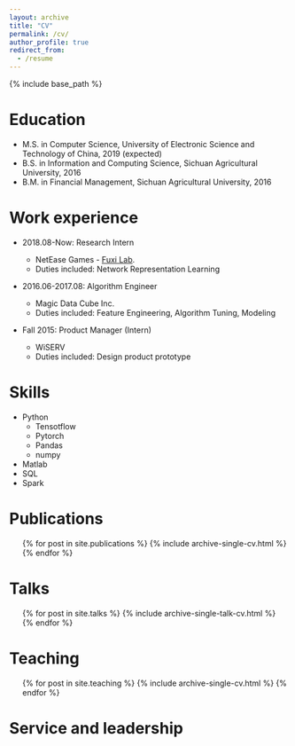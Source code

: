 ```yaml
---
layout: archive
title: "CV"
permalink: /cv/
author_profile: true
redirect_from:
  - /resume
---
```


{% include base_path %}

Education
======
* M.S. in Computer Science, University of Electronic Science and Technology of China, 2019 (expected)
* B.S. in Information and Computing Science, Sichuan Agricultural University, 2016
* B.M. in Financial Management, Sichuan Agricultural University, 2016


Work experience
======
* 2018.08-Now: Research Intern
  * NetEase Games - [Fuxi Lab](https://fuxi.163.com/en/).
  * Duties included: Network Representation Learning
  
* 2016.06-2017.08: Algorithm Engineer
  * Magic Data Cube Inc.
  * Duties included: Feature Engineering, Algorithm Tuning, Modeling

* Fall 2015: Product Manager (Intern)
  * WiSERV
  * Duties included: Design product prototype
  
Skills
======
* Python
  * Tensotflow
  * Pytorch
  * Pandas
  * numpy
* Matlab
* SQL
* Spark

Publications
======
  <ul>{% for post in site.publications %}
    {% include archive-single-cv.html %}
  {% endfor %}</ul>
  
Talks
======
  <ul>{% for post in site.talks %}
    {% include archive-single-talk-cv.html %}
  {% endfor %}</ul>

Teaching
======
  <ul>{% for post in site.teaching %}
    {% include archive-single-cv.html %}
  {% endfor %}</ul>
  
Service and leadership
======
